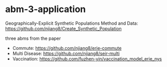 # abm-3-application
Geographically-Explicit Synthetic Populations Method and Data: https://github.com/njiang8/Create_Synthetic_Population

three abms from the paper
* Commute: https://github.com/njiang8/erie-commute
* Multi Disease: https://github.com/njiang8/seir-multi
* Vaccination: https://github.com/fuzhen-yin/vaccination_model_erie_nys
